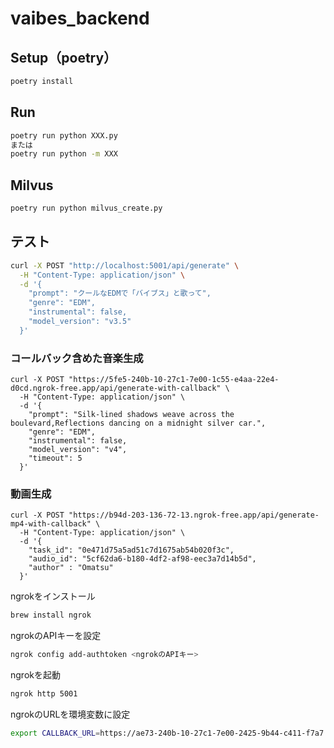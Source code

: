 # vaibes_backend

## Setup（poetry）

```bash
poetry install
```

## Run

```bash
poetry run python XXX.py
または
poetry run python -m XXX
```

## Milvus

```bash
poetry run python milvus_create.py
```

## テスト

```bash
curl -X POST "http://localhost:5001/api/generate" \
  -H "Content-Type: application/json" \
  -d '{
    "prompt": "クールなEDMで「バイブス」と歌って",
    "genre": "EDM",
    "instrumental": false,
    "model_version": "v3.5"
  }'
```

### コールバック含めた音楽生成
```
curl -X POST "https://5fe5-240b-10-27c1-7e00-1c55-e4aa-22e4-d0cd.ngrok-free.app/api/generate-with-callback" \
  -H "Content-Type: application/json" \
  -d '{
    "prompt": "Silk‑lined shadows weave across the boulevard,Reflections dancing on a midnight silver car.",
    "genre": "EDM",
    "instrumental": false,
    "model_version": "v4",
    "timeout": 5
  }'
```

### 動画生成
```
curl -X POST "https://b94d-203-136-72-13.ngrok-free.app/api/generate-mp4-with-callback" \
  -H "Content-Type: application/json" \
  -d '{
    "task_id": "0e471d75a5ad51c7d1675ab54b020f3c",
    "audio_id": "5cf62da6-b180-4df2-af98-eec3a7d14b5d",
    "author" : "Omatsu"
  }'
```
ngrokをインストール
```bash
brew install ngrok
```
ngrokのAPIキーを設定
```bash
ngrok config add-authtoken <ngrokのAPIキー>
```

ngrokを起動
```bash
ngrok http 5001
```

ngrokのURLを環境変数に設定
```bash
export CALLBACK_URL=https://ae73-240b-10-27c1-7e00-2425-9b44-c411-f7a7.ngrok-free.app/callback
```


